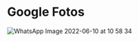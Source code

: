 <h1>Google Fotos</h1>

![WhatsApp Image 2022-06-10 at 10 58 34](https://user-images.githubusercontent.com/87030375/173082125-c3590af6-5d89-4336-8150-28f57d685b36.jpeg)
